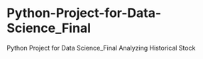 # Python-Project-for-Data-Science_Final
Python Project for Data Science_Final Analyzing Historical Stock
